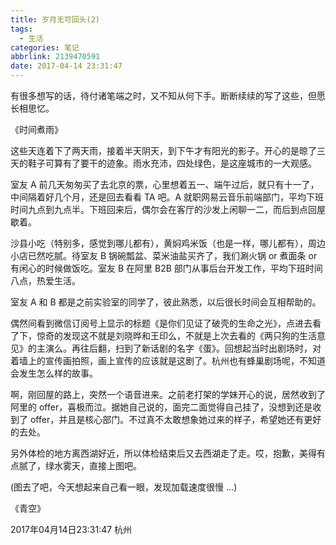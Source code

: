```yaml
---
title: 岁月无可回头(2)
tags:
  - 生活
categories: 笔记
abbrlink: 2139470591
date: 2017-04-14 23:31:47
---
```


有很多想写的话，待付诸笔端之时，又不知从何下手。断断续续的写了这些，但愿长相思忆。

《时间煮雨》

这些天连着下了两天雨，接着半天阴天，到下午才有阳光的影子。开心的是晾了三天的鞋子可算有了要干的迹象。雨水充沛，四处绿色，是这座城市的一大观感。

室友 A 前几天匆匆买了去北京的票，心里想着五一、端午过后，就只有十一了，中间隔着好几个月，还是回去看看 TA 吧。A 就职网易云音乐前端部门，平均下班时间九点到九点半。下班回来后，偶尔会在客厅的沙发上闲聊一二，而后到点回屋歇着。

沙县小吃（特别多，感觉到哪儿都有），黄焖鸡米饭（也是一样，哪儿都有），周边小店已然吃腻。待室友 B 锅碗瓢盆、菜米油盐买齐了，我们涮火锅 or 煮面条 or 有闲心的时候做饭吃。室友 B 在阿里 B2B 部门从事后台开发工作，平均下班时间八点，热爱生活。

室友 A 和 B 都是之前实验室的同学了，彼此熟悉，以后很长时间会互相帮助的。

偶然间看到微信订阅号上显示的标题《是你们见证了破壳的生命之光》，点进去看了下，惊奇的发现这不就是刘晓晔和王印么，不就是上次去看的《两只狗的生活意见》的主演么。再往后翻，扫到了新话剧的名字《蛋》。回想起当时出剧场时，对着墙上的宣传画拍照，画上宣传的应该就是这剧了。杭州也有蜂巢剧场呢，不知道会发生怎么样的故事。

啊，刚回屋的路上，突然一个语音进来。之前老打架的学妹开心的说，居然收到了阿里的 offer，喜极而泣。据她自己说的，面完二面觉得自己挂了，没想到还是收到了 offer，并且是核心部门。不过真不太敢想象她过来的样子，希望她还有更好的去处。

另外体检的地方离西湖好近，所以体检结束后又去西湖走了走。哎，抱歉，美得有点腻了，绿水雾天，直接上图吧。

(图去了吧，今天想起来自己看一眼，发现加载速度很慢 …)

《青空》

2017年04月14日23:31:47 杭州
